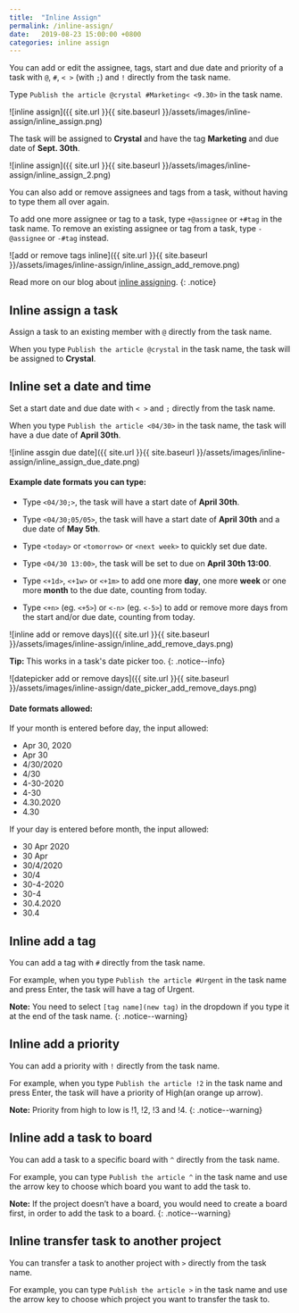 ```yaml
---
title:  "Inline Assign"
permalink: /inline-assign/
date:   2019-08-23 15:00:00 +0800
categories: inline assign
---
```

You can add or edit the assignee, tags, start and due date and priority of a task with `@`, `#`, `< >` (with `;`) and `!` directly from the task name.

Type `Publish the article @crystal #Marketing< <9.30>` in the task name.

![inline assign]({{ site.url }}{{ site.baseurl }}/assets/images/inline-assign/inline_assign.png)


The task will be assigned to **Crystal** and have the tag **Marketing** and due date of **Sept. 30th**.

![inline assign]({{ site.url }}{{ site.baseurl }}/assets/images/inline-assign/inline_assign_2.png)

You can also add or remove assignees and tags from a task, without having to type them all over again.

To add one more assignee or tag to a task, type `+@assignee` or `+#tag` in the task name. To remove an existing assignee or tag from a task, type `-@assignee` or `-#tag` instead.

![add or remove tags inline]({{ site.url }}{{ site.baseurl }}/assets/images/inline-assign/inline_assign_add_remove.png)

Read more on our blog about [inline assigning](https://quire.io/blog/p/Type-it-while-you-think-it.html). 
{: .notice}



## Inline assign a task

Assign a task to an existing member with `@` directly from the task name.

When you type `Publish the article @crystal` in the task name, the task will be assigned to **Crystal**.


## Inline set a date and time

Set a start date and due date with `< >` and `;` directly from the task name.

When you type `Publish the article <04/30>` in the task name, the task will have a due date of **April 30th**.

![inline assgin due date]({{ site.url }}{{ site.baseurl }}/assets/images/inline-assign/inline_assign_due_date.png)


#### Example date formats you can type:


- Type `<04/30;>`, the task will have a start date of **April 30th**.

- Type `<04/30;05/05>`, the task will have a start date of **April 30th** and a due date of **May 5th**.

- Type `<today>` or `<tomorrow>` or `<next week>` to quickly set due date.

- Type `<04/30 13:00>`, the task will be set to due on **April 30th 13:00**.

- Type `<+1d>`, `<+1w>` or `<+1m>` to add one more **day**, one more **week** or one more **month** to the due date, counting from today.

- Type `<+n>` (eg. `<+5>`) or `<-n>` (eg. `<-5>`) to add or remove more days from the start and/or due date, counting from today.

![inline add or remove days]({{ site.url }}{{ site.baseurl }}/assets/images/inline-assign/inline_add_remove_days.png)

**Tip:** This works in a task's date picker too.
{: .notice--info}

![datepicker add or remove days]({{ site.url }}{{ site.baseurl }}/assets/images/inline-assign/date_picker_add_remove_days.png)

#### Date formats allowed: 

If your month is entered before day, the input allowed:

- Apr 30, 2020
- Apr 30
- 4/30/2020
- 4/30
- 4-30-2020
- 4-30
- 4.30.2020
- 4.30

If your day is entered before month, the input allowed:

- 30 Apr 2020
- 30 Apr
- 30/4/2020
- 30/4
- 30-4-2020
- 30-4
- 30.4.2020
- 30.4



## Inline add a tag

You can add a tag with `#` directly from the task name.

For example, when you type `Publish the article #Urgent` in the task name and press Enter, the task will have a tag of Urgent.

**Note:** You need to select `[tag name](new tag)` in the dropdown if you type it at the end of the task name.
{: .notice--warning}



## Inline add a priority

You can add a priority with `!` directly from the task name.

For example, when you type `Publish the article !2` in the task name and press Enter, the task will have a priority of High(an orange up arrow).

**Note:** Priority from high to low is !1, !2, !3 and !4.
{: .notice--warning}



## Inline add a task to board

You can add a task to a specific board with `^` directly from the task name.

For example, you can type `Publish the article ^` in the task name and use the arrow key to choose which board you want to add the task to.

**Note:** If the project doesn’t have a board, you would need to create a board first, in order to add the task to a board. 
{: .notice--warning}


## Inline transfer task to another project

You can transfer a task to another project with `>` directly from the task name.

For example, you can type `Publish the article >` in the task name and use the arrow key to choose which project you want to transfer the task to. 


